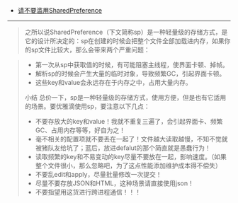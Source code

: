 - [请不要滥用SharedPreference](http://weishu.me/2016/10/13/sharedpreference-advices/)



-----------


>之所以说SharedPreference（下文简称sp）是一种轻量级的存储方式，是它的设计所决定的：sp在创建的时候会把整个文件全部加载进内存，如果你的sp文件比较大，那么会带来两个严重问题：

> - 第一次从sp中获取值的时候，有可能阻塞主线程，使界面卡顿、掉帧。
> - 解析sp的时候会产生大量的临时对象，导致频繁GC，引起界面卡顿。
> - 这些key和value会永远存在于内存之中，占用大量内存。
> 
>
>
>小结
>总价一下，sp是一种轻量级的存储方式，使用方便，但是也有它适用的场景。要优雅滴使用sp，要注意以下几点：
> - 不要存放大的key和value！我就不重复三遍了，会引起界面卡、频繁GC、占用内存等等，好自为之！
> - 毫不相关的配置项就不要丢在一起了！文件越大读取越慢，不知不觉就被猪队友给坑了；蓝后，放进defalut的那个简直就是愚蠢行为！
> - 读取频繁的key和不易变动的key尽量不要放在一起，影响速度。（如果整个文件很小，那么忽略吧，为了这点性能添加维护成本得不偿失）
> - 不要乱edit和apply，尽量批量修改一次提交！
> - 尽量不要存放JSON和HTML，这种场景请直接使用json！
> - 不要指望用这货进行跨进程通信！！！
